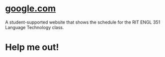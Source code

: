 # [google.com](lang-tech-schedule)
A student-supported website that shows the schedule for the RIT ENGL 351 Language Technology class. 

# Help me out!

